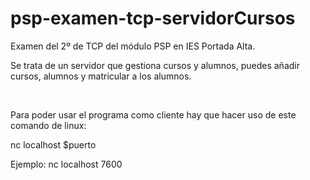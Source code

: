 # psp-examen-tcp-servidorCursos

Examen del 2º de TCP del módulo PSP en IES Portada Alta.

Se trata de un servidor que gestiona cursos y alumnos, puedes añadir cursos, alumnos y matricular a los alumnos.

<br>

Para poder usar el programa como cliente hay que hacer uso de este comando de linux:

nc localhost $puerto

Ejemplo: nc localhost 7600
